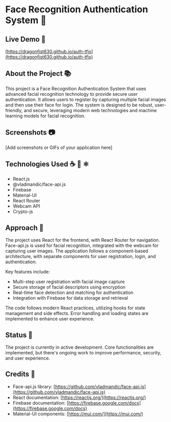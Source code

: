 # Face Recognition Authentication System 📛
## Live Demo 🔗
[https://dragonfist630.github.io/auth-tfjs](https://dragonfist630.github.io/auth-tfjs)

## About the Project 📚
This project is a Face Recognition Authentication System that uses advanced facial recognition technology to provide secure user authentication. It allows users to register by capturing multiple facial images and then use their face for login. The system is designed to be robust, user-friendly, and secure, leveraging modern web technologies and machine learning models for facial recognition.

## Screenshots 📷
[Add screenshots or GIFs of your application here]

## Technologies Used ☕️ 🐍 ⚛️
- React.js
- @vladmandic/face-api.js
- Firebase 
- Material-UI
- React Router
- Webcam API
- Crypto-js 

## Approach 🚶
The project uses React for the frontend, with React Router for navigation. Face-api.js is used for facial recognition, integrated with the webcam for capturing user images. The application follows a component-based architecture, with separate components for user registration, login, and authentication.

Key features include:
- Multi-step user registration with facial image capture
- Secure storage of facial descriptors using encryption
- Real-time face detection and matching for authentication
- Integration with Firebase for data storage and retrieval

The code follows modern React practices, utilizing hooks for state management and side effects. Error handling and loading states are implemented to enhance user experience.

## Status 📶
The project is currently in active development. Core functionalities are implemented, but there's ongoing work to improve performance, security, and user experience.

## Credits 📝
- Face-api.js library: [https://github.com/vladmandic/face-api.js](https://github.com/vladmandic/face-api.js)
- React documentation: [https://reactjs.org/](https://reactjs.org/)
- Firebase documentation: [https://firebase.google.com/docs](https://firebase.google.com/docs)
- Material-UI components: [https://mui.com/](https://mui.com/)
